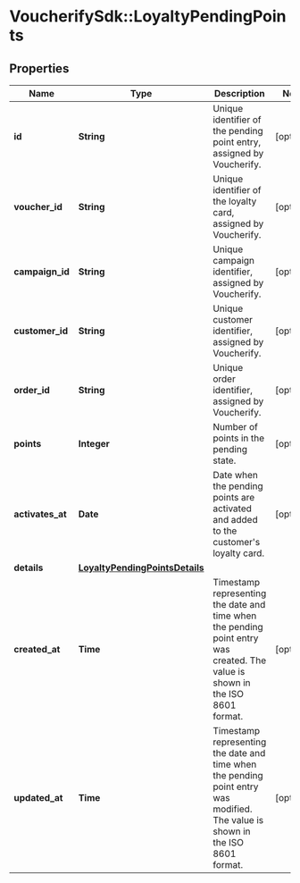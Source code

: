 # VoucherifySdk::LoyaltyPendingPoints

## Properties

| Name | Type | Description | Notes |
| ---- | ---- | ----------- | ----- |
| **id** | **String** | Unique identifier of the pending point entry, assigned by Voucherify. | [optional] |
| **voucher_id** | **String** | Unique identifier of the loyalty card, assigned by Voucherify. | [optional] |
| **campaign_id** | **String** | Unique campaign identifier, assigned by Voucherify. | [optional] |
| **customer_id** | **String** | Unique customer identifier, assigned by Voucherify. | [optional] |
| **order_id** | **String** | Unique order identifier, assigned by Voucherify. | [optional] |
| **points** | **Integer** | Number of points in the pending state. | [optional] |
| **activates_at** | **Date** | Date when the pending points are activated and added to the customer&#39;s loyalty card. | [optional] |
| **details** | [**LoyaltyPendingPointsDetails**](LoyaltyPendingPointsDetails.md) |  |  |
| **created_at** | **Time** | Timestamp representing the date and time when the pending point entry was created. The value is shown in the ISO 8601 format. | [optional] |
| **updated_at** | **Time** | Timestamp representing the date and time when the pending point entry was modified. The value is shown in the ISO 8601 format. | [optional] |

